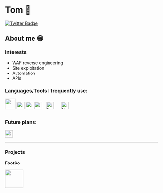 # Tom 👋
[![Twitter Badge](https://img.shields.io/badge/-@golang-1ca0f1?style=flat&labelColor=1ca0f1&logo=twitter&logoColor=white&link=https://twitter.com/golang)](https://twitter.com/golang)

<link href="https://languages.abranhe.com/logos.css" rel="stylesheet">


## About me 😁
### Interests
* WAF reverse engineering
* Site exploitation
* Automation
* APIs

### Languages/Tools I frequently use:
<div align="left"> 
<a><img src="https://cdn.jsdelivr.net/npm/programming-languages-logos/src/javascript/javascript.png" height="35" width="35"></a>
<a><img src="https://cdn.jsdelivr.net/npm/programming-languages-logos/src/go/go.png" height="25" width="25"> </a>
<a><img src="https://cdn.jsdelivr.net/npm/programming-languages-logos/src/python/python.png" height="25" width="25"></a>
<a><img src="https://upload.wikimedia.org/wikipedia/commons/a/a7/React-icon.svg" height="25" width="25"></a>
<a href="https://www.raspberrypi.org/" target="_blank"><img style="margin: 10px" src="https://profilinator.rishav.dev/skills-assets/raspberrypi.png" alt="Raspberry Pi" height="25" /></a> 
<a href="https://www.linux.org/" target="_blank"><img style="margin: 10px" src="https://profilinator.rishav.dev/skills-assets/linux-original.svg" alt="Linux" height="25" /></a>  
</div> 

### Future plans:
<img src="https://www.rust-lang.org/logos/rust-logo-512x512.png" height="25" width="25"> 

****

### Projects

**FootGo**

<img src="https://i.ibb.co/R0fhsmg/foot-Go-Logo.png" width="60" height="60">
